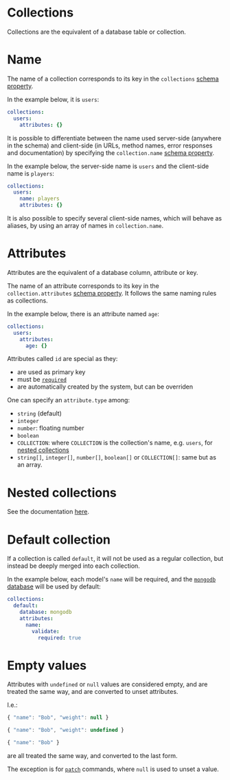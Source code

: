 # Collections

Collections are the equivalent of a database table or collection.

# Name

The name of a collection corresponds to its key in the `collections`
[schema property](schema.md).

In the example below, it is `users`:

```yml
collections:
  users:
    attributes: {}
```

It is possible to differentiate between the name used server-side (anywhere in
the schema) and client-side (in URLs, method names, error responses and
documentation) by specifying the `collection.name`
[schema property](schema.md).

In the example below, the server-side name is `users` and the client-side name
is `players`:

```yml
collections:
  users:
    name: players
    attributes: {}
```

It is also possible to specify several client-side names, which will behave
as aliases, by using an array of names in `collection.name`.

# Attributes

Attributes are the equivalent of a database column, attribute or key.

The name of an attribute corresponds to its key in the `collection.attributes`
[schema property](schema.md). It follows the same naming rules as collections.

In the example below, there is an attribute named `age`:

```yml
collections:
  users:
    attributes:
      age: {}
```

Attributes called `id` are special as they:
  - are used as primary key
  - must be [`required`](validation.md)
  - are automatically created by the system, but can be overriden

One can specify an `attribute.type` among:
  - `string` (default)
  - `integer`
  - `number`: floating number
  - `boolean`
  - `COLLECTION`: where `COLLECTION` is the collection's name, e.g. `users`,
    for [nested collections](#nested-collections)
  - `string[]`, `integer[]`, `number[]`, `boolean[]` or `COLLECTION[]`: same but
    as an array.

# Nested collections

See the documentation [here](relations.md).

# Default collection

If a collection is called `default`, it will not be used as a regular
collection, but instead be deeply merged into each collection.

In the example below, each model's `name` will be required, and the
[`mongodb` database](mongodb.md) will be used by default:

```yml
collections:
  default:
    database: mongodb
    attributes:
      name:
        validate:
          required: true
```

# Empty values

Attributes with `undefined` or `null` values are considered empty, and are
treated the same way, and are converted to unset attributes.

I.e.:

<!-- eslint-skip -->
```js
{ "name": "Bob", "weight": null }
```

<!-- eslint-skip -->
```js
{ "name": "Bob", "weight": undefined }
```

<!-- eslint-skip -->
```js
{ "name": "Bob" }
```

are all treated the same way, and converted to the last form.

The exception is for [`patch`](crud.md#patch-command) commands, where `null`
is used to unset a value.
